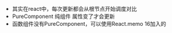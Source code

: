 + 其实在react中，每次更新都会从根节点开始调度对比
+ PureComponent 纯组件 属性变了才会更新
+ 函数组件没有PureComponent，可以使用React.memo 16加入的